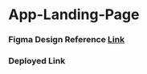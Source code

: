 # App-Landing-Page
### Figma Design Reference [Link](https://www.figma.com/community/file/1145991068621514311)
### Deployed Link 
